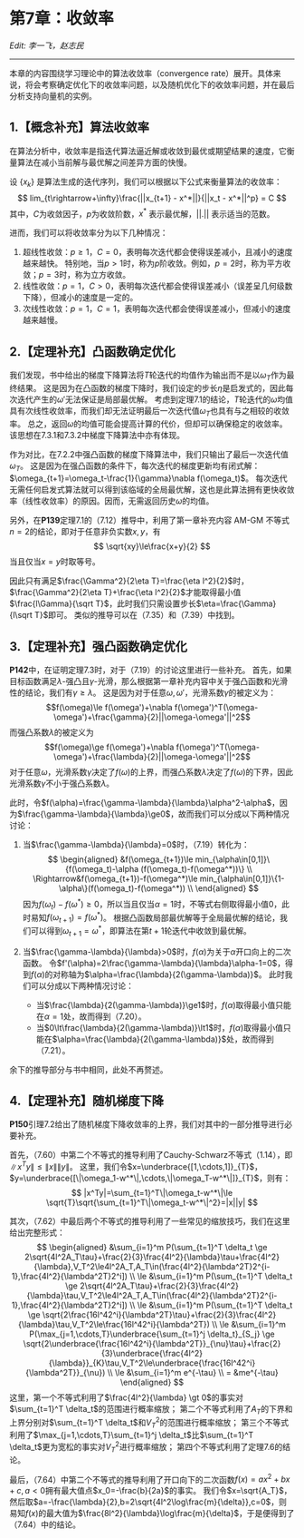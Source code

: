 # 第7章：收敛率

*Edit: 李一飞，赵志民*

---

本章的内容围绕学习理论中的算法收敛率（convergence rate）展开。具体来说，将会考察确定优化下的收敛率问题，以及随机优化下的收敛率问题，并在最后分析支持向量机的实例。

## 1.【概念补充】算法收敛率

在算法分析中，收敛率是指迭代算法逼近解或收敛到最优或期望结果的速度，它衡量算法在减小当前解与最优解之间差异方面的快慢。

设 $\{x_k\}$ 是算法生成的迭代序列，我们可以根据以下公式来衡量算法的收敛率：
$$
lim_{t\rightarrow+\infty}\frac{||x_{t+1} - x^*||}{||x_t - x^*||^p} = C 
$$
其中，$C$为收敛因子，$p$为收敛阶数，$x^*$ 表示最优解，$||.||$ 表示适当的范数。

进而，我们可以将收敛率分为以下几种情况：
1. 超线性收敛：$p\ge1$，$C=0$，表明每次迭代都会使得误差减小，且减小的速度越来越快。
特别地，当$p>1$时，称为$p$阶收敛。例如，$p=2$时，称为平方收敛；$p=3$时，称为立方收敛。
2. 线性收敛：$p=1$，$C>0$，表明每次迭代都会使得误差减小（误差呈几何级数下降），但减小的速度是一定的。
3. 次线性收敛：$p=1$，$C=1$，表明每次迭代都会使得误差减小，但减小的速度越来越慢。



## 2.【定理补充】凸函数确定优化

我们发现，书中给出的梯度下降算法将$T$轮迭代的均值作为输出而不是以$\omega_T$作为最终结果。
这是因为在凸函数的梯度下降时，我们设定的步长$\eta$是启发式的，因此每次迭代产生的$\omega'$无法保证是局部最优解。
考虑到定理7.1的结论，$T$轮迭代的$\omega$均值具有次线性收敛率，而我们却无法证明最后一次迭代值$\omega_T$也具有与之相较的收敛率。
总之，返回$\omega$的均值可能会提高计算的代价，但却可以确保稳定的收敛率。该思想在7.3.1和7.3.2中梯度下降算法中亦有体现。

作为对比，在7.2.2中强凸函数的梯度下降算法中，我们只输出了最后一次迭代值$\omega_T$。
这是因为在强凸函数的条件下，每次迭代的梯度更新均有闭式解：$\omega_{t+1}=\omega_t-\frac{1}{\gamma}\nabla f(\omega_t)$。
每次迭代无需任何启发式算法就可以得到该临域的全局最优解，这也是此算法拥有更快收敛率（线性收敛率）的原因。因而，无需返回历史$\omega$的均值。

另外，在**P139**定理7.1的（7.12）推导中，利用了第一章补充内容 AM-GM 不等式$n=2$的结论，即对于任意非负实数$x,y$，有
$$
\sqrt{xy}\le\frac{x+y}{2}
$$
当且仅当$x=y$时取等号。

因此只有满足$\frac{\Gamma^2}{2\eta T}=\frac{\eta l^2}{2}$时，$\frac{\Gamma^2}{2\eta T}+\frac{\eta l^2}{2}$才能取得最小值$\frac{l\Gamma}{\sqrt T}$，此时我们只需设置步长$\eta=\frac{\Gamma}{l\sqrt T}$即可。
类似的推导可以在（7.35）和（7.39）中找到。



## 3.【定理补充】强凸函数确定优化

**P142**中，在证明定理7.3时，对于（7.19）的讨论这里进行一些补充。
首先，如果目标函数满足$\lambda$-强凸且$\gamma$-光滑，那么根据第一章补充内容中关于强凸函数和光滑性的结论，我们有$\gamma\ge\lambda$。
这是因为对于任意$\omega,\omega'$，光滑系数$\gamma$的被定义为：
$$f(\omega)\le f(\omega')+\nabla f(\omega')^T(\omega-\omega')+\frac{\gamma}{2}||\omega-\omega'||^2$$
而强凸系数$\lambda$的被定义为
$$f(\omega)\ge f(\omega')+\nabla f(\omega')^T(\omega-\omega')+\frac{\lambda}{2}||\omega-\omega'||^2$$
对于任意$\omega$，光滑系数$\gamma$决定了$f(\omega)$的上界，而强凸系数$\lambda$决定了$f(\omega)$的下界，因此光滑系数$\gamma$不小于强凸系数$\lambda$。

此时，令$f(\alpha)=\frac{\gamma-\lambda}{\lambda}\alpha^2-\alpha$，因为$\frac{\gamma-\lambda}{\lambda}\ge0$，故而我们可以分成以下两种情况讨论：
1. 当$\frac{\gamma-\lambda}{\lambda}=0$时，（7.19）转化为：
$$
\begin{aligned}
&f(\omega_{t+1})\le min_{\alpha\in[0,1]}\{f(\omega_t)-\alpha (f(\omega_t)-f(\omega^*))\} \\
\Rightarrow&f(\omega_{t+1})-f(\omega^*)\le min_{\alpha\in[0,1]}\{1-\alpha\}(f(\omega_t)-f(\omega^*)) \\
\end{aligned}
$$
因为$f(\omega_t)-f(\omega^*)\ge0$，所以当且仅当$\alpha=1$时，不等式右侧取得最小值$0$，此时易知$f(\omega_{t+1})=f(\omega^*)$。
根据凸函数局部最优解等于全局最优解的结论，我们可以得到$\omega_{t+1}=\omega^*$，即算法在第$t+1$轮迭代中收敛到最优解。

2. 当$\frac{\gamma-\lambda}{\lambda}>0$时，$f(\alpha)$为关于$\alpha$开口向上的二次函数。
令$f'(\alpha)=2\frac{\gamma-\lambda}{\lambda}\alpha-1=0$，得到$f(\alpha)$的对称轴为$\alpha=\frac{\lambda}{2(\gamma-\lambda)}$。
此时我们可以分成以下两种情况讨论：
    - 当$\frac{\lambda}{2(\gamma-\lambda)}\ge1$时，$f(\alpha)$取得最小值只能在$\alpha=1$处，故而得到（7.20）。
    - 当$0\lt\frac{\lambda}{2(\gamma-\lambda)}\lt1$时，$f(\alpha)$取得最小值只能在$\alpha=\frac{\lambda}{2(\gamma-\lambda)}$处，故而得到（7.21）。

余下的推导部分与书中相同，此处不再赘述。



## 4.【定理补充】随机梯度下降

**P150**引理7.2给出了随机梯度下降收敛率的上界，我们对其中的一部分推导进行必要补充。

首先，（7.60）中第二个不等式的推导利用了Cauchy-Schwarz不等式（1.14），即$\|x^Ty\|\le\|x\|\|y\|$。
这里，我们令$x=\underbrace{[1,\cdots,1]}_{T}$，$y=\underbrace{[\|\omega_1-w^*\|,\cdots,\|\omega_T-w^*\|]}_{T}$，则有：
$$
|x^Ty|=\sum_{t=1}^T\|\omega_t-w^*\|\le \sqrt{T}\sqrt{\sum_{t=1}^T\|\omega_t-w^*\|^2}=|x||y|
$$

其次，（7.62）中最后两个不等式的推导利用了一些常见的缩放技巧，我们在这里给出完整形式：
$$
\begin{aligned}
&\sum_{i=1}^m P(\sum_{t=1}^T \delta_t \ge 2\sqrt{4l^2A_T\tau}+\frac{2}{3}\frac{4l^2}{\lambda}\tau+\frac{4l^2}{\lambda},V_T^2\le4l^2A_T,A_T\in(\frac{4l^2}{\lambda^2T}2^{i-1},\frac{4l^2}{\lambda^2T}2^i]) \\
\le &\sum_{i=1}^m P(\sum_{t=1}^T \delta_t \ge 2\sqrt{4l^2A_T\tau}+\frac{2}{3}\frac{4l^2}{\lambda}\tau,V_T^2\le4l^2A_T,A_T\in(\frac{4l^2}{\lambda^2T}2^{i-1},\frac{4l^2}{\lambda^2T}2^i]) \\
\le &\sum_{i=1}^m P(\sum_{t=1}^T \delta_t \ge \sqrt{2\frac{16l^42^i}{\lambda^2T}\tau}+\frac{2}{3}\frac{4l^2}{\lambda}\tau,V_T^2\le\frac{16l^42^i}{\lambda^2T}) \\
\le &\sum_{i=1}^m P(\max_{j=1,\cdots,T}\underbrace{\sum_{t=1}^j \delta_t}_{S_j} \ge \sqrt{2\underbrace{\frac{16l^42^i}{\lambda^2T}}_{\nu}\tau}+\frac{2}{3}\underbrace{\frac{4l^2}{\lambda}}_{K}\tau,V_T^2\le\underbrace{\frac{16l^42^i}{\lambda^2T}}_{\nu}) \\
\le &\sum_{i=1}^m e^{-\tau} \\
= &me^{-\tau}
\end{aligned}
$$
这里，第一个不等式利用了$\frac{4l^2}{\lambda} \gt 0$的事实对$\sum_{t=1}^T \delta_t$的范围进行概率缩放；
第二个不等式利用了$A_T$的下界和上界分别对$\sum_{t=1}^T \delta_t$和$V_T^2$的范围进行概率缩放；
第三个不等式利用了$\max_{j=1,\cdots,T}\sum_{t=1}^j \delta_t$比$\sum_{t=1}^T \delta_t$更为宽松的事实对$V_T^2$进行概率缩放；
第四个不等式利用了定理7.6的结论。

最后，（7.64）中第二个不等式的推导利用了开口向下的二次函数$f(x)=ax^2+bx+c,a\lt0$拥有最大值点$x_0=-\frac{b}{2a}$的事实。
我们令$x=\sqrt{A_T}$，然后取$a=-\frac{\lambda}{2},b=2\sqrt{4l^2\log\frac{m}{\delta}},c=0$，则易知$f(x)$的最大值为$\frac{8l^2}{\lambda}\log\frac{m}{\delta}$，于是便得到了（7.64）中的结论。
